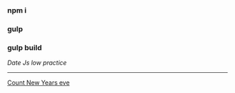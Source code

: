 ### npm i

### gulp

### gulp build

*Date Js low practice*

***

[Count New Years eve](https://grinch3214.github.io/date-js/dist/)
